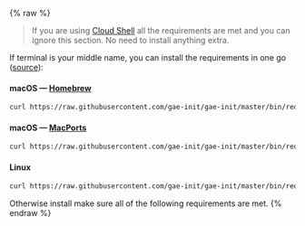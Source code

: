 {% raw %}

> If you are using [Cloud Shell](https://cloud.google.com/shell/) all the requirements are met and you can ignore this section. No need to install anything extra.

If terminal is your middle name, you can install the requirements in one go ([source](https://github.com/gae-init/gae-init/tree/master/bin)):

#### macOS &mdash; [Homebrew](http://brew.sh/)

```bash
curl https://raw.githubusercontent.com/gae-init/gae-init/master/bin/requirements_osx_brew.sh | bash
```

#### macOS &mdash; [MacPorts](https://www.macports.org/)

```bash
curl https://raw.githubusercontent.com/gae-init/gae-init/master/bin/requirements_osx_port.sh | bash
```

#### Linux

```bash
curl https://raw.githubusercontent.com/gae-init/gae-init/master/bin/requirements_linux.sh | bash
```

Otherwise install make sure all of the following requirements are met. {% endraw %}

